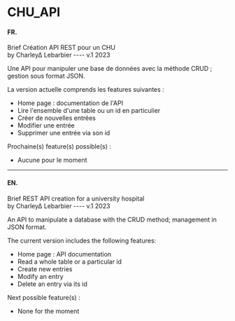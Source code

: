 # CHU_API

#### FR.
Brief Création API REST pour un CHU               
by Charley∆ Lebarbier ---- v.1 2023
   
Une API pour manipuler une base de données avec la méthode CRUD ; gestion sous format JSON.  

La version actuelle comprends les features suivantes :
- Home page : documentation de l'API
- Lire l'ensemble d'une table ou un id en particulier
- Créer de nouvelles entrées
- Modifier une entrée
- Supprimer une entrée via son id

Prochaine(s) feature(s) possible(s) :  
- Aucune pour le moment

------

#### EN.

Brief REST API creation for a university hospital         
by Charley∆ Lebarbier ---- v.1 2023

An API to manipulate a database with the CRUD method; management in JSON format.  

The current version includes the following features:
- Home page : API documentation
- Read a whole table or a particular id
- Create new entries
- Modify an entry
- Delete an entry via its id

Next possible feature(s) :  
- None for the moment
